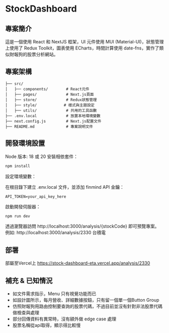 # StockDashboard
## 專案簡介
這是一個使用 React 和 NextJS 框架，UI 元件使用 MUI (Material-UI)，狀態管理上使用了 Redux Toolkit，圖表使用 ECharts，時間計算使用 date-fns，實作了類似財報狗的股票分析網站。

## 專案架構
```
├── src/
│   ├── components/        # React元件
│   ├── pages/             # Next.js頁面
│   ├── store/             # Redux狀態管理
│   ├── style/            # 樣式與主題設定
│   ├── utils/             # 共用的工具函數
├── .env.local             # 放置本地環境變數
├── next.config.js         # Next.js配置文件
├── README.md              # 專案說明文件
```

## 開發環境設置
Node 版本: 18 或 20
安裝相依套件：
``` bash
npm install
```

設定環境變數：

在根目錄下建立 .env.local 文件，並添加 finmind API 金鑰：
``` env
API_TOKEN=your_api_key_here
```

啟動開發伺服器：
``` bash
npm run dev
```
透過瀏覽器訪問 http://localhost:3000/analysis/{stockCode} 
即可預覽專案。
例如: http://localhost:3000/analysis/2330 台積電


## 部署
部屬至Vercel上
https://stock-dashboard-eta.vercel.app/analysis/2330

## 補充 & 已知情況
* 如文件需求指示，Menu 只有視覺功能而已
* 如設計圖所示，每月營收、詳細數據按鈕，只有留一個單一個Button Group
* 仿照財報狗用路由控制要查詢的股票代碼，不過目前並沒有針對非法股票代碼做檢查與處理
* 部分回傳資料有異常時，沒有額外做 edge case 處理
* 股票名稱從api取得，顯示得比較慢